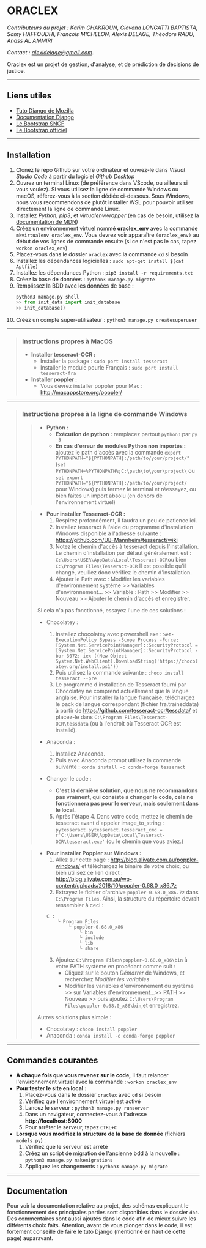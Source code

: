 # ORACLEX

*Contributeurs du projet : Karim CHAKROUN, Giovana LONGATTI BAPTISTA, Samy HAFFOUDHI, François MICHELON, Alexis DELAGE, Théodore RADU, Anass AL AMMIRI*

*Contact : [alexidelage@gmail.com](mailto:alexidelage@gmail.com).*

Oraclex est un projet de gestion, d'analyse, et de prédiction de décisions de justice. 

---

## Liens utiles

* [Tuto Django de Mozilla](https://developer.mozilla.org/fr/docs/Learn/Server-side/Django)
* [Documentation Django](https://docs.djangoproject.com/fr/3.2/)
* [Le Bootstrap SNCF](https://design-bootstrap.sncf.fr/fr/docs/4.3/getting-started/introduction/)
* [Le Bootstrap officiel](https://getbootstrap.com/docs/5.0/getting-started/introduction/)

---

## Installation

1. Clonez le repo Github sur votre ordinateur et ouvrez-le dans *Visual Studio Code* à partir du logiciel *Github Desktop*
2. Ouvrez un terminal Linux (de préférence dans VScode, ou ailleurs si vous voulez). Si vous utilisez la ligne de commande Windows ou macOS, référez-vous à la section dédiée ci-dessous. Sous Windows, nous vous recommendons de plutôt installer WSL pour pouvoir utiliser directement la ligne de commande Linux.
3. Installez *Python*, *pip3*, et *virtualenvwrapper* (en cas de besoin, utilisez la [documentation de MDN](https://developer.mozilla.org/fr/docs/Learn/Server-side/Django/development_environment))
4. Créez un environnement virtuel nommé **oraclex_env** avec la commande `mkvirtualenv oraclex_env`. Vous devrez voir apparaître `(oraclex_env)` au début de vos lignes de commande ensuite (si ce n'est pas le cas, tapez `workon oraclex_env`)
5. Placez-vous dans le dossier `oraclex` avec la commande `cd` si besoin
6. Installez les dépendances logicielles : `sudo apt-get install $(cat Aptfile)`
6. Installez les dépendances Python : `pip3 install -r requirements.txt`
7. Créez la base de données : `python3 manage.py migrate` 
8. Remplissez la BDD avec les données de base :
    ```python
    python3 manage.py shell
    >> from init_data import init_database
    >> init_database()
    ```
9. Créez un compte super-utilisateur : `python3 manage.py createsuperuser`


---

> ### Instructions propres à MacOS
> * **Installer tesseract-OCR :** 
>   * Installer la package : `sudo port install tesseract`
>   * Installer le module pourle Français : `sudo port install tesseract-fra`
> * **Installer poppler :**
>   * Vous devrez installer poppler pour Mac : http://macappstore.org/poppler/

---

> ### Instructions propres à la ligne de commande Windows
> 
>> * **Python :**
>>   * **Exécution de python :** remplacez partout `python3` par `py -3`
>>   * **En cas d'erreur de modules Python non importés :** ajoutez le path d'accès avec la commande `export PYTHONPATH="${PYTHONPATH}:/path/to/your/project/"` (`set PYTHONPATH=%PYTHONPATH%;C:\path\to\your\project\` ou `set export PYTHONPATH="${PYTHONPATH}:/path/to/your/project/` pour Windows) puis fermez le terminal et réessayez, ou bien faites un import absolu (en dehors de l'environnement virtuel)
>
>> * **Pour installer Tesseract-OCR :**
>>   1. Respirez profondément, il faudra un peu de patience ici.
>>   2. Installez tesseract à l'aide du programme d'installation Windows disponible à l'adresse suivante : https://github.com/UB-Mannheim/tesseract/wiki
>>   3. Notez le chemin d'accès à tesseract depuis l'installation. Le chemin d'installation par défaut généralement est : `C:\Users\USER\AppData\Local\Tesseract-OCR`ou bien `C:\Program Files\Tesseract-OCR` Il est possible qu'il change, veuillez donc vérifiez le chemin d'installation.
>>   4. Ajouter le Path avec : Modifier les variables d'environnement système >> Variables d'environnement... >> Variable : Path >> Modifier >> Nouveau >> Ajouter le chemin d'accès et enregistrer.
>>
>>  Si cela n'a pas fonctionné, essayez l'une de ces solutions : 
>>   * Chocolatey : 
>>       1. Installez chocolatey avec powershell.exe : 
`Set-ExecutionPolicy Bypass -Scope Process -Force; [System.Net.ServicePointManager]::SecurityProtocol = [System.Net.ServicePointManager]::SecurityProtocol -bor 3072; iex ((New-Object System.Net.WebClient).DownloadString('https://chocolatey.org/install.ps1'))`
>>       2. Puis utilisez la commande suivante :
`choco install tesseract --pre `
>>       3. Le programme d'installation de Tesseract fourni par Chocolatey ne comprend actuellement que la langue anglaise. Pour installer la langue française, téléchargez le pack de langue correspondant (fichier fra.traineddata) à partir de https://github.com/tesseract-ocr/tessdata/ et placez-le dans `C:\Program Files\Tesseract-OCR\tessdata` (ou à l'endroit où Tesseract OCR est installé).
>>
>> * Anaconda : 
>>     1. Installez Anaconda. 
>>     3. Puis avec Anaconda prompt utilisez la commande suivante :
`conda install -c conda-forge tesseract `
>>
>> * Changer le code : 
>>     * **C'est la dernière solution, que nous ne recommandons pas vraiment, qui consiste à changer le code, cela ne fonctionnera pas pour le serveur, mais seulement dans le local.**
>>     5. Après l'étape 4. Dans votre code, mettez le chemin de tesseract avant d'appeler image_to_string :
`pytesseract.pytesseract.tesseract_cmd = r'C:\Users\USER\AppData\Local\Tesseract-OCR\tesseract.exe'` (ou le chemin que vous aviez.)
>
>> * **Pour installer Poppler sur Windows :**
>>      1. Allez sur cette page : http://blog.alivate.com.au/poppler-windows/  et téléchargez le binaire de votre choix, ou bien utilisez ce lien direct : http://blog.alivate.com.au/wp-content/uploads/2018/10/poppler-0.68.0_x86.7z
>>      2. Extrayez le fichier d'archive `poppler-0.68.0_x86.7z` dans `C:\Program Files`. Ainsi, la structure du répertoire devrait ressembler à ceci :
>>      ```
>>      C :
>>          └ Program Files
>>              └ poppler-0.68.0_x86
>>                  └ bin
>>                  └ include
>>                  └ lib
>>                  └ share
>>      ```
>>      3. Ajoutez `C:\Program Files\poppler-0.68.0_x86\bin` à votre PATH système en procédant comme suit : 
>>          * Cliquez sur le bouton *Démarrer* de Windows, et recherchez *Modifier les variables*
>>          * Modifier les variables d'environnement du système >> sur Variables d'environnement...>> PATH >> Nouveau >> puis ajoutez `C:\Users\Program Files\poppler-0.68.0_x86\bin`,et enregistrez.
>>
>> Autres solutions plus simple : 
>> * Chocolatey : `choco install poppler`
>> * Anaconda : `conda install -c conda-forge poppler`
>>
>

---
## Commandes courantes

* **À chaque fois que vous revenez sur le code,** il faut relancer l'environnement virtuel avec la commande : `workon oraclex_env`
* **Pour tester le site en local :**
    1. Placez-vous dans le dossier `oraclex` avec `cd` si besoin
    2. Vérifiez que l'environnement virtuel est activé
    3. Lancez le serveur : `python3 manage.py runserver`
    4. Dans un navigateur, connectez-vous à l'adresse **http://localhost:8000**
    5. Pour arrêter le serveur, tapez `CTRL+C`
* **Lorsque vous modifiez la structure de la base de donnée** (fichiers `models.py`) :
    1. Vérifiez que le serveur est arrêté
    2. Créez un script de migration de l'ancienne bdd à la nouvelle : `python3 manage.py makemigrations`
    3. Appliquez les changements : `python3 manage.py migrate`

---

## Documentation

Pour voir la documentation relative au projet, des schémas expliquant le fonctionnement des principales parties sont disponibles dans le dossier `doc`. Des commentaires sont aussi ajoutés dans le code afin de mieux suivre les différents choix faits.
Attention, avant de vous plonger dans le code, il est fortement conseillé de faire le tuto Django (mentionné en haut de cette page) auparavant.